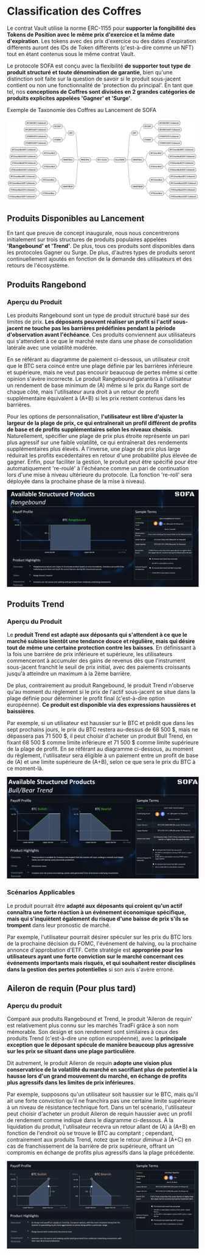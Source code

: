 # Classification des Coffres

Le contrat Vault utilise la norme ERC-1155 pour **supporter la fongibilité des Tokens de Position avec le même prix d'exercice et la même date d'expiration**. Les tokens avec des prix d'exercice ou des dates d'expiration différents auront des IDs de Token différents (c'est-à-dire comme un NFT) tout en étant contenus sous le même contrat Vault.

Le protocole SOFA est conçu avec la flexibilité **de supporter tout type de produit structuré et toute dénomination de garantie**, bien qu'une distinction soit faite sur la question de savoir si le produit sous-jacent contient ou non une fonctionnalité de 'protection du principal'. En tant que tel, nos **conceptions de Coffres sont divisées en 2 grandes catégories de produits explicites appelées 'Gagner' et 'Surge'**.

Exemple de Taxonomie des Coffres au Lancement de SOFA

![](../../static/NON1bznnEocSeJxK0mAuxBR0sqh.png)

## Produits Disponibles au Lancement

En tant que preuve de concept inaugurale, nous nous concentrerons initialement sur trois structures de produits populaires appelées **'Rangebound' et 'Trend'**. De plus, tous ces produits sont disponibles dans les protocoles Gagner ou Surge. De plus, d'autres types de produits seront continuellement ajoutés en fonction de la demande des utilisateurs et des retours de l'écosystème.

## Produits Rangebond

### Aperçu du Produit

Les produits Rangebound sont un type de produit structuré basé sur des limites de prix. **Les déposants peuvent réaliser un profit si l'actif sous-jacent ne touche pas les barrières prédéfinies pendant la période d'observation avant l'échéance**. Ces produits conviennent aux utilisateurs qui s'attendent à ce que le marché reste dans une phase de consolidation latérale avec une volatilité modérée.

En se référant au diagramme de paiement ci-dessous, un utilisateur croit que le BTC sera coincé entre une plage définie par les barrières inférieure et supérieure, mais ne veut pas encourir beaucoup de pertes même si cette opinion s'avère incorrecte. Le produit Rangebound garantira à l'utilisateur un rendement de base minimum de (A) même si le prix du Range sort de chaque côté, mais l'utilisateur aura droit à un retour de profit supplémentaire équivalent à (A+B) si les prix restent contenus dans les barrières.

Pour les options de personnalisation, **l'utilisateur est libre d'ajuster la largeur de la plage de prix, ce qui entraînerait un profil différent de profits de base et de profits supplémentaires selon les niveaux choisis**. Naturellement, spécifier une plage de prix plus étroite représente un pari plus agressif sur une faible volatilité, ce qui entraînerait des rendements supplémentaires plus élevés. À l'inverse, une plage de prix plus large réduirait les profits excédentaires en retour d'une probabilité plus élevée de gagner. Enfin, pour faciliter la gestion, le produit peut être spécifié pour être automatiquement 're-roulé' à l'échéance comme un pari de continuation lors d'une mise à niveau ultérieure du protocole. (La fonction 're-roll' sera déployée dans la prochaine phase de la mise à niveau).

![](../../static/Yfu7bNF7soTStDxRAp7u4g31sTe.png)

## Produits Trend

### Aperçu du Produit

Le **produit Trend est adapté aux déposants qui s'attendent à ce que le marché subisse bientôt une tendance douce et régulière, mais qui désire tout de même une certaine protection contre les baisses**. En définissant à la fois une barrière de prix inférieure et supérieure, les utilisateurs commenceront à accumuler des gains de revenus dès que l'instrument sous-jacent franchit le seuil de prix initial, avec des paiements croissants jusqu'à atteindre un maximum à la 2ème barrière.

De plus, contrairement au produit Rangebound, le produit Trend n'observe qu'au moment du règlement si le prix de l'actif sous-jacent se situe dans la plage définie pour déterminer le profit final (c'est-à-dire option européenne). **Ce produit est disponible via des expressions haussières et baissières**.

Par exemple, si un utilisateur est haussier sur le BTC et prédit que dans les sept prochains jours, le prix du BTC restera au-dessus de 68 500 $, mais ne dépassera pas 71 500 $, il peut choisir d'acheter un produit Bull Trend, en fixant 68 500 $ comme limite inférieure et 71 500 $ comme limite supérieure de la plage de profit. En se référant au diagramme ci-dessous, au moment du règlement, l'utilisateur sera éligible à un paiement entre un profit de base de (A) et une limite supérieure de (A+B), selon ce que sera le prix du BTC à ce moment-là.

![](../../static/VPCFbWcRso4WYsxeEExu2Wrjsyv.png)

### Scénarios Applicables

Le produit pourrait être **adapté aux déposants qui croient qu'un actif connaîtra une forte réaction à un événement économique spécifique, mais qui s'inquiètent également du risque d'une baisse de prix s'ils se trompent** dans leur pronostic de marché.

Par exemple, l'utilisateur pourrait désirer spéculer sur les prix du BTC lors de la prochaine décision du FOMC, l'événement de halving, ou la prochaine annonce d'approbation d'ETF. Cette stratégie est **appropriée pour les utilisateurs ayant une forte conviction sur le marché concernant ces événements importants mais risqués, et qui souhaitent rester disciplinés dans la gestion des pertes potentielles** si son avis s'avère erroné.

## Aileron de requin (Pour plus tard)

### Aperçu du produit

Comparé aux produits Rangebound et Trend, le produit 'Aileron de requin' est relativement plus connu sur les marchés TradFi grâce à son nom mémorable. Son design et son rendement sont similaires à ceux des produits Trend (c'est-à-dire une option européenne), avec la **principale exception que le déposant spécule de manière beaucoup plus agressive sur les prix se situant dans une plage particulière**.

Dit autrement, le produit Aileron de requin **adopte une vision plus conservatrice de la volatilité du marché en sacrifiant plus de potentiel à la hausse lors d'un grand mouvement du marché, en échange de profits plus agressifs dans les limites de prix inférieures**.

Par exemple, supposons qu'un utilisateur soit haussier sur le BTC, mais qu'il ait une forte conviction qu'il ne franchira pas une certaine limite supérieure à un niveau de résistance technique fort. Dans un tel scénario, l'utilisateur peut choisir d'acheter un produit Aileron de requin haussier avec un profil de rendement comme indiqué dans le diagramme ci-dessous. À la liquidation du produit, l'utilisateur recevra un retour allant de (A) à (A+B) en fonction de l'endroit où se trouve le BTC au comptant ; cependant, contrairement aux produits Trend, notez que le retour _diminue_ à (A+C) en cas de franchissement de la barrière de prix supérieure, offrant un compromis en échange de profits plus agressifs dans la plage précédente.

![](../../static/LaiabPyJAokoogxs2luuq7hsslb.png)
